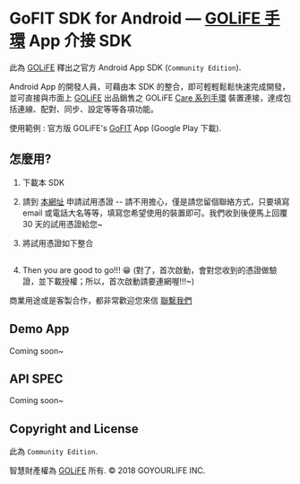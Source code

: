 # GoFIT SDK for Android — [GOLiFE 手環](http://www.goyourlife.com/zh-TW/productlist/#health) App 介接 SDK

此為 [GOLiFE](http://www.goyourlife.com) 釋出之官方 Android App SDK (`Community Edition`).

Android App 的開發人員，可藉由本 SDK 的整合，即可輕輕鬆鬆快速完成開發，並可直接與市面上 [GOLiFE](http://www.goyourlife.com) 出品銷售之 GOLiFE [Care 系列手環](http://www.goyourlife.com/zh-TW/productlist/#health) 裝置連接，達成包括連線、配對、同步、設定等等各項功能。

使用範例 : 官方版 GOLiFE's [GoFIT](https://play.google.com/store/apps/details?id=com.golife.fit&hl=zh_TW) App (Google Play 下載).

## 怎麼用?
1. 下載本 SDK
2. 請到 [本網址](http://www.goyourlife.com/zh-TW/feedback/) 申請試用憑證 -- 請不用擔心，僅是請您留個聯絡方式，只要填寫 email 或電話大名等等，填寫您希望使用的裝置即可。我們收到後便馬上回覆 30 天的試用憑證給您~
3. 將試用憑證如下整合

    ```
    ```
4. Then you are good to go!!! :grin: (對了，首次啟動，會對您收到的憑證做驗證，並下載授權；所以，首次啟動請要連網喔!!!~)

商業用途或是客製合作，都非常歡迎您來信 [聯繫我們](http://www.goyourlife.com/zh-TW/feedback/)

## Demo App
Coming soon~

## API SPEC
Coming soon~

## Copyright and License
此為 `Community Edition`.

智慧財產權為 [GOLiFE](http://www.goyourlife.com) 所有. &copy; 2018 GOYOURLIFE INC. 
